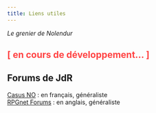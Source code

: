 ```yaml
---
title: Liens utiles
---
```

_Le grenier de Nolendur_

## <span style="color: #FF4444">[ en cours de développement... ]</span>

## Forums de JdR

[Casus NO](https://www.casusno.fr/) : en français, généraliste  
[RPGnet Forums](https://forum.rpg.net/index.php) : en anglais, généraliste